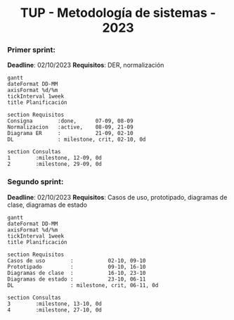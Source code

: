 <h1 align="center">TUP - Metodología de sistemas - 2023</h1>

### Primer sprint:

**Deadline**: 02/10/2023
**Requisitos**: DER, normalización

```mermaid
gantt
dateFormat DD-MM
axisFormat %d/%m
tickInterval 1week
title Planificación

section Requisitos
Consigna        :done,      07-09, 08-09
Normalizacion   :active,    08-09, 21-09
Diagrama ER     :           21-09, 02-10
DL              : milestone, crit, 02-10, 0d

section Consultas
1        :milestone, 12-09, 0d
2        :milestone, 29-09, 0d
```

### Segundo sprint:

**Deadline**: 02/10/2023
**Requisitos**: Casos de uso, prototipado, diagramas de clase, diagramas de estado

```mermaid
gantt
dateFormat DD-MM
axisFormat %d/%m
tickInterval 1week
title Planificación

section Requisitos
Casos de uso        :           02-10, 09-10
Prototipado         :           09-10, 16-10
Diagramas de clase  :           16-10, 23-10
Diagramas de estado :           23-10, 06-11
DL                  : milestone, crit, 06-11, 0d

section Consultas
3        :milestone, 13-10, 0d
4        :milestone, 27-10, 0d
```

